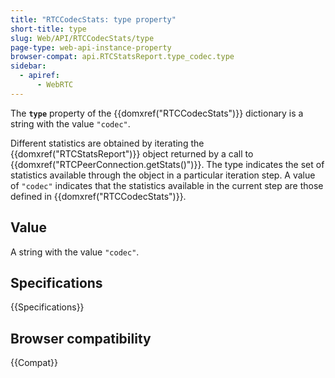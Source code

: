 ```yaml
---
title: "RTCCodecStats: type property"
short-title: type
slug: Web/API/RTCCodecStats/type
page-type: web-api-instance-property
browser-compat: api.RTCStatsReport.type_codec.type
sidebar:
  - apiref:
      - WebRTC
---
```


The **`type`** property of the {{domxref("RTCCodecStats")}} dictionary is a string with the value `"codec"`.

Different statistics are obtained by iterating the {{domxref("RTCStatsReport")}} object returned by a call to {{domxref("RTCPeerConnection.getStats()")}}.
The type indicates the set of statistics available through the object in a particular iteration step.
A value of `"codec"` indicates that the statistics available in the current step are those defined in {{domxref("RTCCodecStats")}}.

## Value

A string with the value `"codec"`.

## Specifications

{{Specifications}}

## Browser compatibility

{{Compat}}
